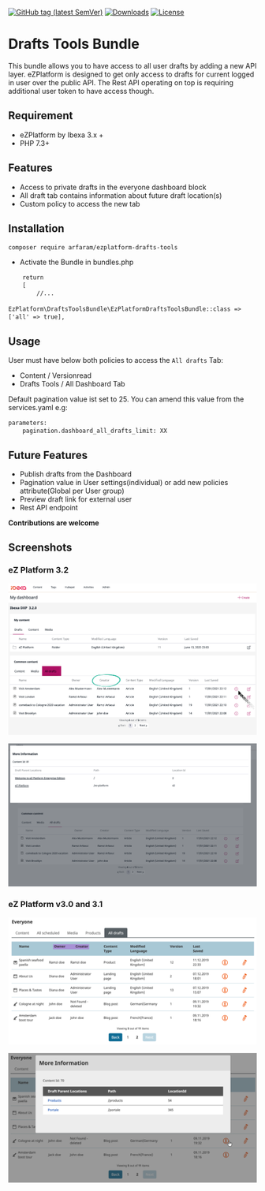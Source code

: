 [![GitHub tag (latest SemVer)](https://img.shields.io/github/v/tag/arfaram/ezplatform-drafts-tools?style=flat-square&color=blue)](https://github.com/arfaram/ezplatform-drafts-tools/tags)
[![Downloads](https://img.shields.io/packagist/dt/arfaram/ezplatform-drafts-tools?style=flat-square&color=blue)](https://packagist.org/packages/arfaram/ezplatform-drafts-tools)
[![License](https://img.shields.io/packagist/l/arfaram/ezplatform-drafts-tools.svg?style=flat-square&color=blue)](https://github.com/arfaram/ezplatform-drafts-tools/blob/master/LICENSE)

# Drafts Tools Bundle

This bundle allows you to have access to all user drafts by adding a new API layer. eZPlatform is designed to get only access to drafts for current logged in user over the public API. The Rest API operating on top is requiring additional user token to have access though. 

## Requirement

- eZPlatform by Ibexa 3.x +
- PHP 7.3+

## Features

- Access to private drafts in the everyone dashboard block
- All draft tab contains information about future draft location(s)
- Custom policy to access the new tab
 
## Installation

```
composer require arfaram/ezplatform-drafts-tools
```

- Activate the Bundle in bundles.php

```
    return
    [
        //...
        EzPlatform\DraftsToolsBundle\EzPlatformDraftsToolsBundle::class => ['all' => true],

```

## Usage

User must have below both policies to access the `All drafts` Tab:
- Content / Versionread
- Drafts Tools / All Dashboard Tab

Default pagination value ist set to 25. You can amend this value from the services.yaml e.g:

```
parameters:
    pagination.dashboard_all_drafts_limit: XX
```

## Future Features

- Publish drafts from the Dashboard
- Pagination value in User settings(individual) or add new policies attribute(Global per User group)
- Preview draft link for external user
- Rest API endpoint

**Contributions are welcome**

## Screenshots

### eZ Platform 3.2 


![eZPlatform by Ibexa Drafts Tools Bundle](doc/all_drafts_tab_3.2.png?raw=true "eZPlatform by Ibexa Drafts Tools Bundle")

![eZPlatform by Ibexa Drafts Tools Bundle](doc/draft_locations_3.2.png?raw=true "eZPlatform by Ibexa Drafts Tools Bundle")

### eZ Platform v3.0 and 3.1

![eZPlatform by Ibexa Drafts Tools Bundle](doc/all_drafts_tab.png?raw=true "eZPlatform by Ibexa Drafts Tools Bundle")

![eZPlatform by Ibexa Drafts Tools Bundle](doc/draft_locations.png?raw=true "eZPlatform by Ibexa Drafts Tools Bundle")


